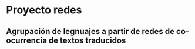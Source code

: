 # Proyecto redes
## Agrupación de legnuajes a partir de redes de co-ocurrencia de textos traducidos


